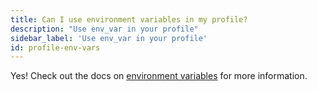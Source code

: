 ```yaml
---
title: Can I use environment variables in my profile?
description: "Use env_var in your profile"
sidebar_label: 'Use env_var in your profile'
id: profile-env-vars
---
```

Yes! Check out the docs on [environment variables](/reference/dbt-jinja-functions/env_var) for more information.
